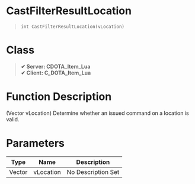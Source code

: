 # CastFilterResultLocation
> `int CastFilterResultLocation(vLocation)`
# Class
> __✔ Server: CDOTA_Item_Lua__  
> __✔ Client: C_DOTA_Item_Lua__  
# Function Description
(Vector vLocation) Determine whether an issued command on a location is valid.
# Parameters
Type|Name|Description
--|--|--
Vector|vLocation|No Description Set
